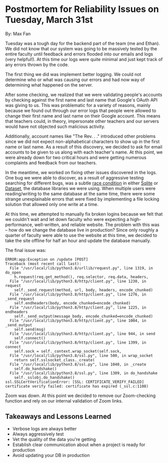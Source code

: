 # Postmortem for Reliability Issues on Tuesday, March 31st
By: Max Fan

Tuesday was a tough day for the backend part of the team (me and Ethan). We did not know that our system was going to be massively tested by the entire faculty until feedback and errors flooded into our emails and logs (very helpful!). At this time our logs were quite minimal and just kept track of any errors thrown by the code.

The first thing we did was implement better logging. We could not determine who or what was causing our errors and had now way of determining what happened on the server.

After some checking, we realized that we were validating people's accounts by checking against the first name and last name that Google's OAuth API was giving to us. This was problematic for a variety of reasons, mainly because we found out through our error logs that people were allowed to change their first name and last name on their Google account. This means that teachers could, in theory, impersonate other teachers and our servers would have not objected such malicious activity.

Additionally, account names like "The Rev. . ." introduced other problems since we did not expect non-alphabetical characters to show up in the first name or last name. As a result of this discovery, we decided to ask for email accounts to be given to us along with each teacher's name. At this point, we were already down for two critical hours and were getting numerous complaints and feedback from our teachers.

In the meantime, we worked on fixing other issues discovered in the logs. One bug we were able to discover, as a result of aggressive testing searching for different bugs, was a subtle [race condition](https://en.wikipedia.org/wiki/Race_condition) in either [Sqlite](https://www.sqlite.org/index.html) or [Dataset](https://dataset.readthedocs.io/en/latest/), the database libraries we were using. When multiple users were reading/writing to the same database at the same time, there were some strange unexplainable errors that were fixed by implementing a file locking solution that allowed only one write at a time.

At this time, we attempted to manually fix broken logins because we felt that we couldn't wait and let down faculty who were expecting a high-performance, well-written, and reliable website. The problem with this was – how do we change the database live in production? Since only roughly a quarter of faculty were able to use the website at this time, we decided to take the site offline for half an hour and update the database manually.

The final issue was: 
```
ERROR:app:Exception on /update [POST]
Traceback (most recent call last):
  File "/usr/local/lib/python3.8/urllib/request.py", line 1319, in do_open
    h.request(req.get_method(), req.selector, req.data, headers,
  File "/usr/local/lib/python3.8/http/client.py", line 1230, in request
    self._send_request(method, url, body, headers, encode_chunked)
  File "/usr/local/lib/python3.8/http/client.py", line 1276, in _send_request
    self.endheaders(body, encode_chunked=encode_chunked)
  File "/usr/local/lib/python3.8/http/client.py", line 1225, in endheaders
    self._send_output(message_body, encode_chunked=encode_chunked)
  File "/usr/local/lib/python3.8/http/client.py", line 1004, in _send_output
    self.send(msg)
  File "/usr/local/lib/python3.8/http/client.py", line 944, in send
    self.connect()
  File "/usr/local/lib/python3.8/http/client.py", line 1399, in connect
    self.sock = self._context.wrap_socket(self.sock,
  File "/usr/local/lib/python3.8/ssl.py", line 500, in wrap_socket
    return self.sslsocket_class._create(
  File "/usr/local/lib/python3.8/ssl.py", line 1040, in _create
    self.do_handshake()
  File "/usr/local/lib/python3.8/ssl.py", line 1309, in do_handshake
    self._sslobj.do_handshake()
ssl.SSLCertVerificationError: [SSL: CERTIFICATE_VERIFY_FAILED] certificate verify failed: certificate has expired (_ssl.c:1108)
```
Zoom was down. At this point we decided to remove our Zoom-checking function and rely on our internal validation of Zoom links.


## Takeaways and Lessons Learned
- Verbose logs are always better
- Always aggressively test
- Vet the quality of the data you're getting
- Establish clear communication about when a project is ready for production
- Avoid updating your DB in production
